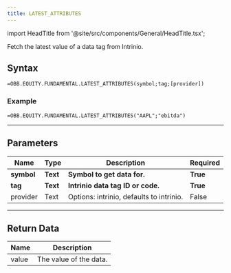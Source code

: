 ```yaml
---
title: LATEST_ATTRIBUTES
---
```


<!-- markdownlint-disable MD033 -->
import HeadTitle from '@site/src/components/General/HeadTitle.tsx';

<HeadTitle title="EQUITY.FUNDAMENTAL.LATEST_ATTRIBUTES | OpenBB Add-in for Excel Docs" />

Fetch the latest value of a data tag from Intrinio.

## Syntax

```excel wordwrap
=OBB.EQUITY.FUNDAMENTAL.LATEST_ATTRIBUTES(symbol;tag;[provider])
```

### Example

```excel wordwrap
=OBB.EQUITY.FUNDAMENTAL.LATEST_ATTRIBUTES("AAPL";"ebitda")
```

---

## Parameters

| Name | Type | Description | Required |
| ---- | ---- | ----------- | -------- |
| **symbol** | **Text** | **Symbol to get data for.** | **True** |
| **tag** | **Text** | **Intrinio data tag ID or code.** | **True** |
| provider | Text | Options: intrinio, defaults to intrinio. | False |

---

## Return Data

| Name | Description |
| ---- | ----------- |
| value | The value of the data.  |
